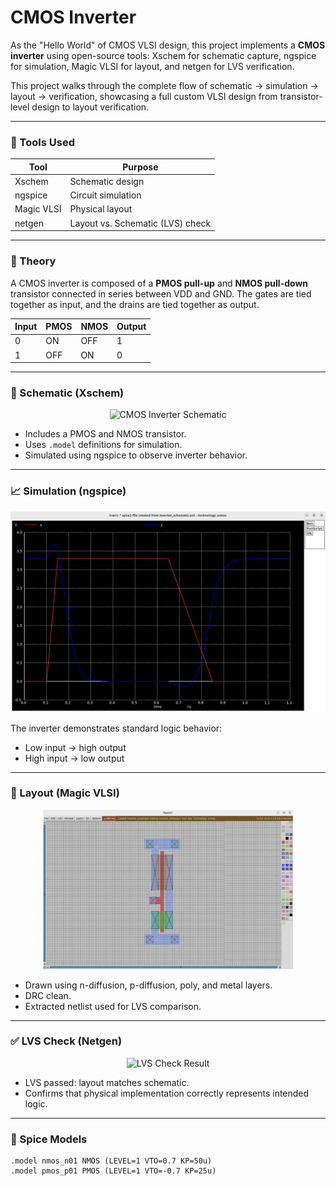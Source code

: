 # CMOS Inverter

As the "Hello World" of CMOS VLSI design, this project implements a **CMOS inverter** using open-source tools: Xschem for schematic capture, ngspice for simulation, Magic VLSI for layout, and netgen for LVS verification.

This project walks through the complete flow of schematic → simulation → layout → verification, showcasing a full custom VLSI design from transistor-level design to layout verification.

---

### 🔧 Tools Used

| Tool     | Purpose |
|----------|---------|
| Xschem   | Schematic design |
| ngspice  | Circuit simulation |
| Magic VLSI | Physical layout |
| netgen   | Layout vs. Schematic (LVS) check |

---

### 🧠 Theory

A CMOS inverter is composed of a **PMOS pull-up** and **NMOS pull-down** transistor connected in series between VDD and GND. The gates are tied together as input, and the drains are tied together as output.

| Input | PMOS | NMOS | Output |
|-------|------|------|--------|
| 0     | ON   | OFF  | 1      |
| 1     | OFF  | ON   | 0      |

---

### 📐 Schematic (Xschem)

<p align="center">
  <img src="images/inverter_schematic.png" alt="CMOS Inverter Schematic" width="500"/>
</p>

- Includes a PMOS and NMOS transistor.
- Uses `.model` definitions for simulation.
- Simulated using ngspice to observe inverter behavior.

---

### 📈 Simulation (ngspice)

<p align="center">
  <img src="./SimulationWaveForm.png" alt="CMOS Inverter Waveform" width="600"/>
</p>

The inverter demonstrates standard logic behavior:
- Low input → high output
- High input → low output

---

### 🧱 Layout (Magic VLSI)

<p align="center">
  <img src="./CMOSInverterLayout.png" alt="CMOS Inverter Layout" width="400"/>
</p>

- Drawn using n-diffusion, p-diffusion, poly, and metal layers.
- DRC clean.
- Extracted netlist used for LVS comparison.

---

### ✅ LVS Check (Netgen)

<p align="center">
  <img src="images/lvs_result.png" alt="LVS Check Result" width="500"/>
</p>

- LVS passed: layout matches schematic.
- Confirms that physical implementation correctly represents intended logic.

---

### 🧪 Spice Models

```spice
.model nmos_n01 NMOS (LEVEL=1 VTO=0.7 KP=50u)
.model pmos_p01 PMOS (LEVEL=1 VTO=-0.7 KP=25u)
